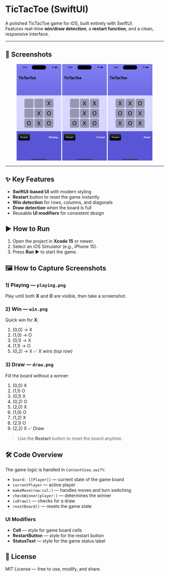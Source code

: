 # TicTacToe (SwiftUI)

A polished TicTacToe game for iOS, built entirely with SwiftUI.  
Features real-time **win/draw detection**, a **restart function**, and a clean, responsive interface.

---

## 📸 Screenshots

<p align="center">
  <img src="./images/main_screenshot.png" alt="Playing" width="28%">
  <img src="./images/main_screenshot2.png" alt="Win" width="28%">
  <img src="./images/main_screenshot3.png" alt="Draw" width="28%">
</p>

---

## ✨ Key Features
- **SwiftUI-based UI** with modern styling
- **Restart** button to reset the game instantly
- **Win detection** for rows, columns, and diagonals
- **Draw detection** when the board is full
- Reusable **UI modifiers** for consistent design

## ▶️ How to Run
1. Open the project in **Xcode 15** or newer.
2. Select an iOS Simulator (e.g., iPhone 15).
3. Press **Run** ▶️ to start the game.

## 🖼️ How to Capture Screenshots

### 1) Playing — `playing.png`
Play until both **X** and **O** are visible, then take a screenshot.

### 2) Win — `win.png`
Quick win for **X**:
1. (0,0) → X  
2. (1,0) → O  
3. (0,1) → X  
4. (1,1) → O  
5. (0,2) → X ✅ *X wins (top row)*

### 3) Draw — `draw.png`
Fill the board without a winner:
1. (0,0) X  
2. (1,1) O  
3. (0,1) X  
4. (0,2) O  
5. (2,0) X  
6. (1,0) O  
7. (1,2) X  
8. (2,1) O  
9. (2,2) X ✅ *Draw*

> Use the **Restart** button to reset the board anytime.

## 🛠 Code Overview
The game logic is handled in `ContentView.swift`:
- `board: [[Player]]` — current state of the game board
- `currentPlayer` — active player
- `makeMove(row:col:)` — handles moves and turn switching
- `checkWinner(player:)` — determines the winner
- `isDraw()` — checks for a draw
- `resetBoard()` — resets the game state

### UI Modifiers
- **Cell** — style for game board cells
- **RestartButton** — style for the restart button
- **StatusText** — style for the game status label

## 📜 License
MIT License — free to use, modify, and share.
